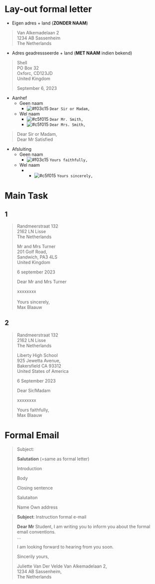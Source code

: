 # Lay-out formal letter

- Eigen adres + land (**ZONDER NAAM**)
    
>    Van Alkemadelaan 2 </br>
>    1234 AB Sassenheim </br>
>    The Netherlands

- Adres geadressseerde + land (**MET NAAM** indien bekend)

>    Shell </br>
>    PO Box 32 </br>
>    Oxforc, CD123JD </br>
>    United Kingdom
> 
> September 6, 2023

- Aanhef
    - Geen naam
        - ![#f03c15](https://placehold.co/15x15/f03c15/f03c15.png) `Dear Sir or Madam,` 
    - Wel naam
        - ![#c5f015](https://placehold.co/15x15/c5f015/c5f015.png) `Dear Mr. Smith,` 
        - ![#c5f015](https://placehold.co/15x15/c5f015/c5f015.png) `Dear Mrs. Smith,` 

> Dear Sir or Madam, </br>
> Dear Mr Satisfied

- Afsluiting
    - Geen naam
        - ![#f03c15](https://placehold.co/15x15/f03c15/f03c15.png) `Yours faithfully,`
    - Wel naam
        - - ![#c5f015](https://placehold.co/15x15/c5f015/c5f015.png) `Yours sincerely,`

# Main Task

## 1

> Randmeerstraat 132 </br>
> 2162 LN Lisse </br>
> The Netherlands
>
> Mr and Mrs Turner </br>
> 201 Golf Road, </br>
> Sandwich, PA3 4LS </br>
> United Kingdom
>
> 6 september 2023 </br>
>
> Dear Mr and Mrs Turner </br>
>
> xxxxxxxx </br>
> </br>
> Yours sincerely, </br>
> Max Blaauw

## 2

> Randmeerstraat 132 </br>
> 2162 LN Lisse </br>
> The Netherlands
>
> Liberty High School </br>
> 925 Jewetta Avenue, </br>
> Bakersfield CA 93312 </br>
> United States of America
>
> 6 September 2023 </br>
>
> Dear Sir/Madam </br>
> 
> xxxxxxxx </br>
>
> Yours faithfully, </br>
> Max Blaauw

# Formal Email

> Subject:
>
> **Salutation** (=same as formal letter)
>
> Introduction
>
> Body
>
> Closing sentence
>
> Salutaiton
>
> Name
> Own address

> **Subject**: Instruction formal e-mail
>
> **Dear Mr** Student,
> I am writing you to inform you about the formal email conventions. </br>
> ...
>
> I am looking forward to hearing from you soon.
>
> Sincerily yours,
>
> Juliette Van Der Velde
> Van Alkemadelaan 2, </br>
> 1234 AB Sassenheim, </br>
> The Netherlands </br>